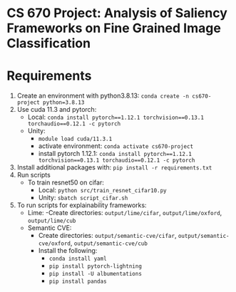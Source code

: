 # CS 670 Project: Analysis of Saliency Frameworks on Fine Grained Image Classification

# Requirements
1. Create an environment with python3.8.13:
```conda create -n cs670-project python=3.8.13```
2. Use cuda 11.3 and pytorch:
    - Local: `conda install pytorch==1.12.1 torchvision==0.13.1 torchaudio==0.12.1 -c pytorch`
    - Unity:
        - `module load cuda/11.3.1`
        - activate environment: `conda activate cs670-project`
        - install pytorch 1.12.1: `conda install pytorch==1.12.1 torchvision==0.13.1 torchaudio==0.12.1 -c pytorch`
3. Install additional packages with: `pip install -r requirements.txt`
4. Run scripts
    - To train resnet50 on cifar: 
        - Local: `python src/train_resnet_cifar10.py`
        - Unity: `sbatch script_cifar.sh`
5. To run scripts for explainability frameworks:
    - Lime: 
        -Create directories: `output/lime/cifar`, `output/lime/oxford`, `output/lime/cub`
    - Semantic CVE: 
        - Create directories:  `output/semantic-cve/cifar`, `output/semantic-cve/oxford`, `output/semantic-cve/cub`
        - Install the following:
            - `conda install yaml`
            - `pip install pytorch-lightning`
            - `pip install -U albumentations`
            - `pip install pandas`